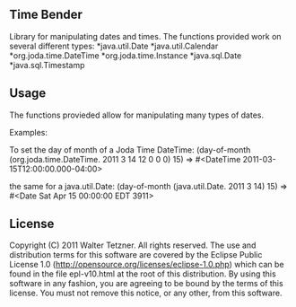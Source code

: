 Time Bender
-----------

Library for manipulating dates and times. The functions provided work on several different types:
*java.util.Date
*java.util.Calendar
*org.joda.time.DateTime
*org.joda.time.Instance
*java.sql.Date
*java.sql.Timestamp

Usage
-----

The functions provieded allow for manipulating many types of dates.

Examples:

To set the day of month of a Joda Time DateTime:
(day-of-month (org.joda.time.DateTime. 2011 3 14 12 0 0 0) 15)
=> #<DateTime 2011-03-15T12:00:00.000-04:00>

the same for a java.util.Date:
(day-of-month (java.util.Date. 2011 3 14) 15)
=> #<Date Sat Apr 15 00:00:00 EDT 3911>

License
-------

Copyright (C) 2011 Walter Tetzner. All rights reserved.
The use and distribution terms for this software are covered by the
Eclipse Public License 1.0 (http://opensource.org/licenses/eclipse-1.0.php)
which can be found in the file epl-v10.html at the root of this distribution.
By using this software in any fashion, you are agreeing to be bound by
the terms of this license.
You must not remove this notice, or any other, from this software.
